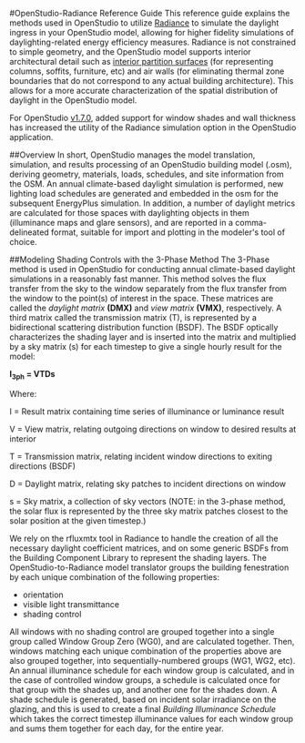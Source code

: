 #OpenStudio-Radiance Reference Guide
This reference guide explains the methods used in OpenStudio to utilize [Radiance](http://www.radiance-online.org/) to simulate the daylight ingress in your OpenStudio model, allowing for higher fidelity simulations of daylighting-related energy efficiency measures. Radiance is not constrained to simple geometry, and the OpenStudio model supports interior architectural detail such as [interior partition surfaces](../reference/sketchup_plugin_interface#NewInteriorPartitionSurfaceGroup) (for representing columns, soffits, furniture, etc) and air walls (for eliminating thermal zone boundaries that do not correspond to any actual building architecture). This allows for a more accurate characterization of the spatial distribution of daylight in the OpenStudio model. 

For OpenStudio [v1.7.0](https://github.com/NREL/OpenStudio/releases/tag/v1.7.0), added support for window shades and wall thickness has increased the utility of the Radiance simulation option in the OpenStudio application. 

##Overview
In short, OpenStudio manages the model translation, simulation, and results processing of an OpenStudio building model (.osm), deriving geometry, materials, loads, schedules, and site information from the OSM. An annual climate-based daylight simulation is performed, new lighting load schedules are generated and embedded in the osm for the subsequent EnergyPlus simulation. In addition, a number of daylight metrics are calculated for those spaces with daylighting objects in them (illuminance maps and glare sensors), and are reported in a comma-delineated format, suitable for import and plotting in the modeler's tool of choice. 

##Modeling Shading Controls with the 3-Phase Method
The 3-Phase method is used in OpenStudio for conducting annual climate-based daylight simulations in a reasonably fast manner. This method solves the flux transfer from the sky to the window separately from the flux transfer from the window to the point(s) of interest in the space. These matrices are called the _daylight matrix_ __(DMX)__ and _view matrix_ __(VMX)__, respectively. A third matrix called the transmission matrix (T), is represented by a bidirectional scattering distribution function (BSDF). The BSDF optically characterizes the shading layer and is inserted into the matrix and multiplied by a sky matrix (s) for each timestep to give a single hourly result for the model:

**I<sub>3ph</sub> = VTDs**

Where:

I = Result matrix containing time series of illuminance or luminance result

V = View matrix, relating outgoing directions on window to desired results at interior

T = Transmission matrix, relating incident window directions to exiting directions (BSDF)

D = Daylight matrix, relating sky patches to incident directions on window

s = Sky matrix, a collection of sky vectors (NOTE: in the 3-phase method, the solar flux is represented by the three sky matrix patches closest to the solar position at the given timestep.)

We rely on the rfluxmtx tool in Radiance to handle the creation of all the necessary daylight coefficient matrices, and on some generic BSDFs from the Building Component Library to represent the shading layers. The OpenStudio-to-Radiance model translator groups the building fenestration by each unique combination of the following properties:

* orientation
* visible light transmittance
* shading control

All windows with no shading control are grouped together into a single group called Window Group Zero (WG0), and are calculated together. Then, windows matching each unique combination of the properties above are also grouped together, into sequentially-numbered groups (WG1, WG2, etc). An annual illuminance schedule for each window group is calculated, and in the case of controlled window groups, a schedule is calculated once for that group with the shades up, and another one for the shades down. A shade schedule is generated, based on incident solar irradiance on the glazing, and this is used to create a final _Building Illuminance Schedule_ which takes the correct timestep illuminance values for each window group and sums them together for each day, for the entire year. 



